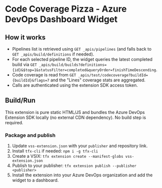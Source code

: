 ﻿# Code Coverage Pizza - Azure DevOps Dashboard Widget

## How it works
- Pipelines list is retrieved using `GET _apis/pipelines` (and falls back to `GET _apis/build/definitions` if needed).
- For each selected pipeline ID, the widget queries the latest completed build via `GET _apis/build/builds?definitions={id}&$top=1&statusFilter=completed&queryOrder=finishTimeDescending`.
- Code coverage is read from `GET _apis/test/codecoverage?buildId={buildId}&flags=7` and the "Lines" coverage stats are aggregated.
- Calls are authenticated using the extension SDK access token.

## Build/Run
This extension is pure static HTML/JS and bundles the Azure DevOps Extension SDK locally (no external CDN dependency). No build step is required.

### Package and publish
1. Update `vss-extension.json` with your `publisher` and repository link.
2. Install `tfx-cli` if needed: `npm i -g tfx-cli`
3. Create a VSIX: `tfx extension create --manifest-globs vss-extension.json`
4. Publish to your publisher: `tfx extension publish --publisher <publisher>`
5. Install the extension into your Azure DevOps organization and add the widget to a dashboard.